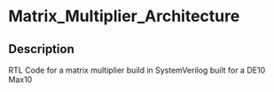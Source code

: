 # Matrix_Multiplier_Architecture
## Description
RTL Code for a matrix multiplier build in SystemVerilog built for a DE10 Max10
